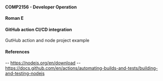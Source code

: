 #### COMP2156 - Developer Operation
#### Roman E
#### GitHub action CI/CD integration 
GutHub action and node project example

#### References 

-- https://nodejs.org/en/download
-- https://docs.github.com/en/actions/automating-builds-and-tests/building-and-testing-nodejs